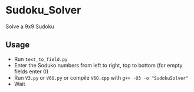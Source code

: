 # Sudoku_Solver
Solve a 9x9 Sudoku

## Usage

- Run ```text_to_field.py```
- Enter the Soduko numbers from left to right, top to bottom (for empty fields enter 0)
- Run `V3.py` or `V6O.py` or compile `V6O.cpp` with `g++ -O3 -o "SudokuSolver"`
- Wait

